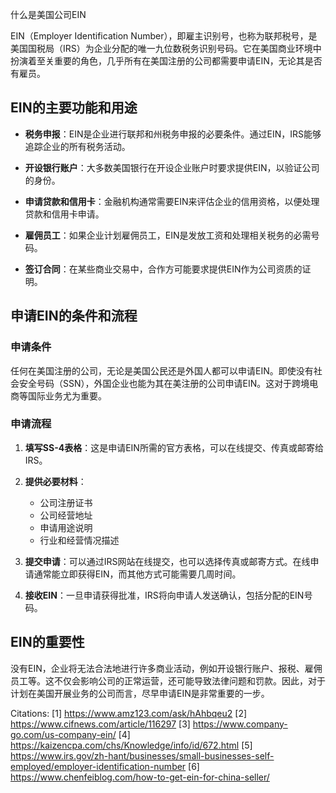 什么是美国公司EIN

EIN（Employer Identification Number），即雇主识别号，也称为联邦税号，是美国国税局（IRS）为企业分配的唯一九位数税务识别号码。它在美国商业环境中扮演着至关重要的角色，几乎所有在美国注册的公司都需要申请EIN，无论其是否有雇员。

## EIN的主要功能和用途

- **税务申报**：EIN是企业进行联邦和州税务申报的必要条件。通过EIN，IRS能够追踪企业的所有税务活动。

- **开设银行账户**：大多数美国银行在开设企业账户时要求提供EIN，以验证公司的身份。

- **申请贷款和信用卡**：金融机构通常需要EIN来评估企业的信用资格，以便处理贷款和信用卡申请。

- **雇佣员工**：如果企业计划雇佣员工，EIN是发放工资和处理相关税务的必需号码。

- **签订合同**：在某些商业交易中，合作方可能要求提供EIN作为公司资质的证明。

## 申请EIN的条件和流程

### 申请条件

任何在美国注册的公司，无论是美国公民还是外国人都可以申请EIN。即使没有社会安全号码（SSN），外国企业也能为其在美注册的公司申请EIN。这对于跨境电商等国际业务尤为重要。

### 申请流程

1. **填写SS-4表格**：这是申请EIN所需的官方表格，可以在线提交、传真或邮寄给IRS。

2. **提供必要材料**：
   - 公司注册证书
   - 公司经营地址
   - 申请用途说明
   - 行业和经营情况描述

3. **提交申请**：可以通过IRS网站在线提交，也可以选择传真或邮寄方式。在线申请通常能立即获得EIN，而其他方式可能需要几周时间。

4. **接收EIN**：一旦申请获得批准，IRS将向申请人发送确认，包括分配的EIN号码。

## EIN的重要性

没有EIN，企业将无法合法地进行许多商业活动，例如开设银行账户、报税、雇佣员工等。这不仅会影响公司的正常运营，还可能导致法律问题和罚款。因此，对于计划在美国开展业务的公司而言，尽早申请EIN是非常重要的一步。

Citations:
[1] https://www.amz123.com/ask/hAhbqeu2
[2] https://www.cifnews.com/article/116297
[3] https://www.company-go.com/us-company-ein/
[4] https://kaizencpa.com/chs/Knowledge/info/id/672.html
[5] https://www.irs.gov/zh-hant/businesses/small-businesses-self-employed/employer-identification-number
[6] https://www.chenfeiblog.com/how-to-get-ein-for-china-seller/

